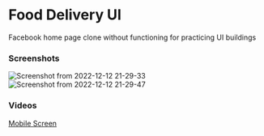 # Food Delivery UI
 
Facebook home page clone without functioning for practicing UI buildings

### Screenshots

![Screenshot from 2022-12-12 21-29-33](https://user-images.githubusercontent.com/46372418/207126384-0f9ae501-522a-4bfa-ad8f-5a8b5cbcac39.png)
![Screenshot from 2022-12-12 21-29-47](https://user-images.githubusercontent.com/46372418/207126392-dcf91371-232a-4fb9-be93-d5e8cb45ad3c.png)



### Videos

[Mobile Screen](https://drive.google.com/file/d/1rZeFTQfGkmZ5R90IwlzyyE8RsK5bk4rn/view?usp=share_link) <br>

